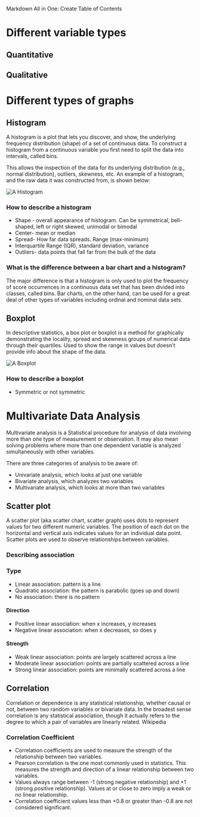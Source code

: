 

Markdown All in One: Create Table of Contents



# Different variable types

## Quantitative 

## Qualitative 


# Different types of graphs

## Histogram

A histogram is a plot that lets you discover, and show, the underlying frequency distribution (shape) of a set of continuous data. To construct a histogram from a continuous variable you first need to split the data into intervals, called bins. 

This allows the inspection of the data for its underlying distribution (e.g., normal distribution), outliers, skewness, etc. An example of a histogram, and the raw data it was constructed from, is shown below:

![A Histogram](/https://statistics.laerd.com/statistical-guides/img/uh/laerd-statistics-example-histogram-frequencies-for-age.png)

### How to describe a histogram


- Shape - overall appearance of histogram. Can be symmetrical, bell-shaped, left or right skewed, unimodal or bimodal 
- Center- mean or median
- Spread- How far data spreads. Range (max-minimum)
- Interquartile Range (IQR), standard deviation, variance
- Outliers- data points that fall far from the bulk of the data 


### What is the difference between a bar chart and a histogram?

The major difference is that a histogram is only used to plot the frequency of score occurrences in a continuous data set that has been divided into classes, called bins. Bar charts, on the other hand, can be used for a great deal of other types of variables including ordinal and nominal data sets.


## Boxplot


In descriptive statistics, a box plot or boxplot is a method for graphically demonstrating the locality, spread and skewness groups of numerical data through their quartiles. Used to show the range in values but doesn't provide info about the shape of the data. 

![A Boxplot](/https://encrypted-tbn0.gstatic.com/images?q=tbn:ANd9GcTKtcWQ1Uwh81ao9VdRj9QtS3n6x8WpNUp5CQ&usqp=CAU)


### How to describe a boxplot

- Symmetric or not symmetric


# Multivariate Data Analysis

Multivariate analysis is a Statistical procedure for analysis of data involving more than one type of measurement or observation. It may also mean solving problems where more than one dependent variable is analyzed simultaneously with other variables.

There are three categories of analysis to be aware of:

- Univariate analysis, which looks at just one variable
- Bivariate analysis, which analyzes two variables
- Multivariate analysis, which looks at more than two variables


## Scatter plot

A scatter plot (aka scatter chart, scatter graph) uses dots to represent values for two different numeric variables. The position of each dot on the horizontal and vertical axis indicates values for an individual data point. Scatter plots are used to observe relationships between variables.

### Describing association 

### Type

- Linear association: pattern is a line
- Quadratic association: the pattern is parabolic (goes up and down)
- No association: there is no pattern

#### Direction

- Positive linear association: when x increases, y increases
- Negative linear association: when x decreases, so does y

#### Strength

- Weak linear association: points are largely scattered across a line
- Moderate linear association: points are partially scattered across a line
- Strong linear association: points are minimally scattered across a line


## Correlation 

Correlation or dependence is any statistical relationship, whether causal or not, between two random variables or bivariate data. In the broadest sense correlation is any statistical association, though it actually refers to the degree to which a pair of variables are linearly related. Wikipedia

### Correlation Coefficient

- Correlation coefficients are used to measure the strength of the relationship between two variables.
- Pearson correlation is the one most commonly used in statistics. This measures the strength and direction of a linear relationship between two variables.
- Values always range between -1 (strong negative relationship) and +1 (strong positive relationship). Values at or close to zero imply a weak or no linear relationship.
- Correlation coefficient values less than +0.8 or greater than -0.8 are not considered significant.